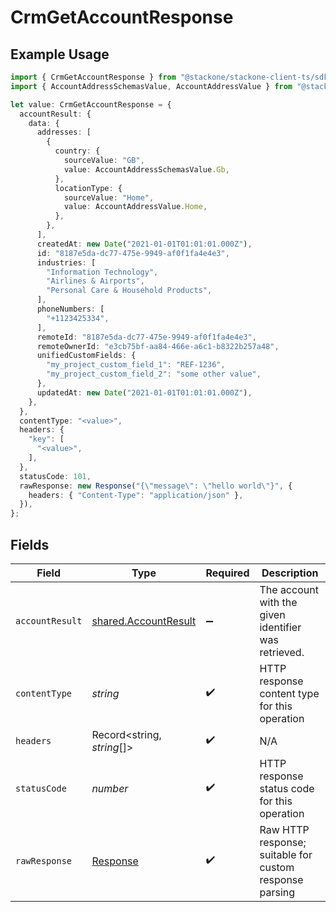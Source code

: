 # CrmGetAccountResponse

## Example Usage

```typescript
import { CrmGetAccountResponse } from "@stackone/stackone-client-ts/sdk/models/operations";
import { AccountAddressSchemasValue, AccountAddressValue } from "@stackone/stackone-client-ts/sdk/models/shared";

let value: CrmGetAccountResponse = {
  accountResult: {
    data: {
      addresses: [
        {
          country: {
            sourceValue: "GB",
            value: AccountAddressSchemasValue.Gb,
          },
          locationType: {
            sourceValue: "Home",
            value: AccountAddressValue.Home,
          },
        },
      ],
      createdAt: new Date("2021-01-01T01:01:01.000Z"),
      id: "8187e5da-dc77-475e-9949-af0f1fa4e4e3",
      industries: [
        "Information Technology",
        "Airlines & Airports",
        "Personal Care & Household Products",
      ],
      phoneNumbers: [
        "+1123425334",
      ],
      remoteId: "8187e5da-dc77-475e-9949-af0f1fa4e4e3",
      remoteOwnerId: "e3cb75bf-aa84-466e-a6c1-b8322b257a48",
      unifiedCustomFields: {
        "my_project_custom_field_1": "REF-1236",
        "my_project_custom_field_2": "some other value",
      },
      updatedAt: new Date("2021-01-01T01:01:01.000Z"),
    },
  },
  contentType: "<value>",
  headers: {
    "key": [
      "<value>",
    ],
  },
  statusCode: 101,
  rawResponse: new Response("{\"message\": \"hello world\"}", {
    headers: { "Content-Type": "application/json" },
  }),
};
```

## Fields

| Field                                                                 | Type                                                                  | Required                                                              | Description                                                           |
| --------------------------------------------------------------------- | --------------------------------------------------------------------- | --------------------------------------------------------------------- | --------------------------------------------------------------------- |
| `accountResult`                                                       | [shared.AccountResult](../../../sdk/models/shared/accountresult.md)   | :heavy_minus_sign:                                                    | The account with the given identifier was retrieved.                  |
| `contentType`                                                         | *string*                                                              | :heavy_check_mark:                                                    | HTTP response content type for this operation                         |
| `headers`                                                             | Record<string, *string*[]>                                            | :heavy_check_mark:                                                    | N/A                                                                   |
| `statusCode`                                                          | *number*                                                              | :heavy_check_mark:                                                    | HTTP response status code for this operation                          |
| `rawResponse`                                                         | [Response](https://developer.mozilla.org/en-US/docs/Web/API/Response) | :heavy_check_mark:                                                    | Raw HTTP response; suitable for custom response parsing               |
